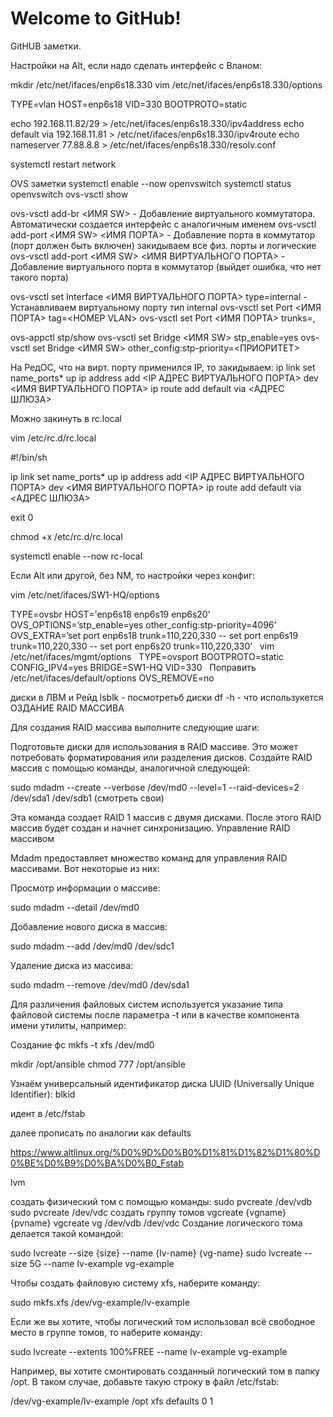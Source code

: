 # Welcome to GitHub!

GitHUB заметки. 

Настройки на Alt, если надо сделать интерфейс с Вланом:

mkdir /etc/net/ifaces/enp6s18.330
vim /etc/net/ifaces/enp6s18.330/options

TYPE=vlan
HOST=enp6s18
VID=330
BOOTPROTO=static

echo 192.168.11.82/29 > /etc/net/ifaces/enp6s18.330/ipv4address 
echo default via 192.168.11.81 > /etc/net/ifaces/enp6s18.330/ipv4route
echo nameserver 77.88.8.8 > /etc/net/ifaces/enp6s18.330/resolv.conf

systemctl restart network

OVS заметки
systemctl enable --now openvswitch
systemctl status openvswitch
ovs-vsctl show

ovs-vsctl add-br <ИМЯ SW> - Добавление виртуального коммутатора. Автоматически создается интерфейс с аналогичным именем
ovs-vsctl add-port <ИМЯ SW> <ИМЯ ПОРТА> - Добавление порта в коммутатор (порт должен быть включен) закидываем все физ. порты и логические
ovs-vsctl add-port <ИМЯ SW> <ИМЯ ВИРТУАЛЬНОГО ПОРТА> - Добавление виртуального порта в коммутатор (выйдет ошибка, что нет такого порта)

ovs-vsctl set Interface <ИМЯ ВИРТУАЛЬНОГО ПОРТА> type=internal - Устанавливаем виртуальному порту тип internal
ovs-vsctl set Port <ИМЯ ПОРТА> tag=<НОМЕР VLAN>
ovs-vsctl set Port <ИМЯ ПОРТА> trunks=<VLAN1>,<VLAN2>

ovs-appctl stp/show
ovs-vsctl set Bridge <ИМЯ SW> stp_enable=yes
ovs-vsctl set Bridge <ИМЯ SW> other_config:stp-priority=<ПРИОРИТЕТ>

На РедОС, что на вирт. порту применился IP, то закидываем:
ip link set name_ports* up
ip address add <IP АДРЕС ВИРТУАЛЬНОГО ПОРТА> dev <ИМЯ ВИРТУАЛЬНОГО ПОРТА>
ip route add default via <АДРЕС ШЛЮЗА>

Можно закинуть в rc.local 

vim /etc/rc.d/rc.local

#!/bin/sh

ip link set name_ports* up
ip address add <IP АДРЕС ВИРТУАЛЬНОГО ПОРТА> dev <ИМЯ ВИРТУАЛЬНОГО ПОРТА>
ip route add default via <АДРЕС ШЛЮЗА>

exit 0

chmod +x /etc/rc.d/rc.local

systemctl enable --now rc-local


Если Alt или другой, без NM, то настройки через конфиг:

vim /etc/net/ifaces/SW1-HQ/options

TYPE=ovsbr
HOST='enp6s18 enp6s19 enp6s20'
OVS_OPTIONS=’stp_enable=yes other_config:stp-priority=4096’
OVS_EXTRA=’set port enp6s18 trunk=110,220,330 -- set port enp6s19 trunk=110,220,330 -- set port enp6s20 trunk=110,220,330’
 
vim /etc/net/ifaces/mgmt/options
 
TYPE=ovsport
BOOTPROTO=static
CONFIG_IPV4=yes
BRIDGE=SW1-HQ
VID=330
 
Поправить /etc/net/ifaces/default/options 
OVS_REMOVE=no

диски в ЛВМ и Рейд
lsblk - посмотретьб диски
df -h - что использукется 
ОЗДАНИЕ RAID МАССИВА

Для создания RAID массива выполните следующие шаги:

Подготовьте диски для использования в RAID массиве. Это может потребовать форматирования или разделения дисков. Создайте RAID массив с помощью команды, аналогичной следующей:

sudo mdadm --create --verbose /dev/md0 --level=1 --raid-devices=2 /dev/sda1 /dev/sdb1 (смотреть свои)

Эта команда создает RAID 1 массив с двумя дисками. После этого RAID массив будет создан и начнет синхронизацию.
Управление RAID массивом

Mdadm предоставляет множество команд для управления RAID массивами. Вот некоторые из них:

Просмотр информации о массиве:

sudo mdadm --detail /dev/md0

Добавление нового диска в массив:

sudo mdadm --add /dev/md0 /dev/sdc1

Удаление диска из массива:

sudo mdadm --remove /dev/md0 /dev/sda1


Для различения файловых систем используется указание типа файловой системы после параметра -t или в качестве компонента имени утилиты, например:

Создание фс
mkfs -t xfs /dev/md0

mkdir /opt/ansible 
chmod 777 /opt/ansible

Узнаём универсальный идентификатор диска UUID (Universally Unique Identifier): 
blkid

идент в /etc/fstab 

далее прописать по аналогии как defaults

https://www.altlinux.org/%D0%9D%D0%B0%D1%81%D1%82%D1%80%D0%BE%D0%B9%D0%BA%D0%B0_Fstab


lvm

создать физический том с помощью команды:
sudo pvcreate /dev/vdb
sudo pvcreate /dev/vdc
 создать группу томов
vgcreate {vgname} {pvname}
vgcreate vg /dev/vdb /dev/vdc
Создание логического тома делается такой командой:

sudo lvcreate --size {size} --name {lv-name} {vg-name}
sudo lvcreate --size 5G --name lv-example vg-example
      
Чтобы создать файловую систему xfs, наберите команду:

sudo mkfs.xfs /dev/vg-example/lv-example

Если же вы хотите, чтобы логический том использовал всё свободное место в группе томов, то наберите команду:

sudo lvcreate --extents 100%FREE --name lv-example vg-example

Например, вы хотите смонтировать созданный логический том в папку /opt. В таком случае, добавьте такую строку в файл /etc/fstab:

/dev/vg-example/lv-example  /opt xfs defaults 0 1
